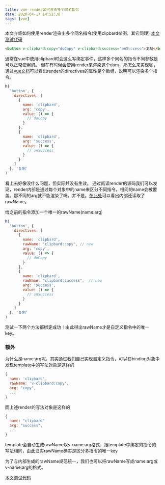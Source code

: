 ```yaml
---
title: vue-render如何渲染多个同名指令
date: 2020-04-17 14:52:38
tags: [vue]
---
```

本文介绍如何使用render渲染出多个同名指令(使用clipbard举例，其它同理)
[本文测试代码](/demos/vue/vue-render.html)

```html
<button v-clipbard:copy="doCopy" v-clipbard:success="onSuccess">复制</button>
```

通常在vue中使用clipbard时会这么写绑定事件，这样多个同名的指令不同参数是可以正常使用的。
但在有时候会使用render来渲染这个dom，那怎么来实现呢，通过[vue文档](https://cn.vuejs.org/v2/guide/render-function.html)可以看出render的directives的属性是个数组，说明可以渲染多个指令。

```js
h(
  'button', {
    directives: [
      {
        name: 'clipbard',
        arg: 'copy',
        value: () => {
          // doCopy
        }
      },
      {
        name: 'clipbard',
        arg: 'success',
        value: () => {
          // onSuccess
        }
      }
    ]
  }, '复制'
)
```

看上去好像没什么问题，但实际并没有生效。
通过阅读render的源码我们可以发现，render内部是通过每个对象中的name来区分不同指令，相同的name会被覆盖。那不同的arg就不能渲染了吗，并不是。[在此处](https://github.com/vuejs/vue/blob/v2.6.11/src/core/vdom/modules/directives.js#L108)可以看出内部还读取了rawName。

给之前的指令添加一个唯一的rawName(name:arg)

```js
h(
  'button', {
    directives: [
      {
        name: 'clipbard',
        rawName: "clipbard:copy", // new
        arg: 'copy',
        value: () => {
          // doCopy
        }
      },
      {
        name: 'clipbard',
        rawName: "clipbard:success",  // new
        arg: 'success',
        value: () => {
          // onSuccess
        }
      }
    ]
  }, '复制'
)
```

测试一下两个方法都绑定成功！由此得出rawName才是自定义指令中的唯一key。

### 额外

为什么是name:arg呢，其实通过我们自己实现自定义指令，可以在binding对象中发现template中的写法对象是这样的

```js
{
  name: 'clipbard',
  rawName: 'v-clipbard:copy',
  arg: "copy",
  ...
}
```

而上述render的写法对象是这样的

```js
{
  name: "clipbard"
  arg: "success",
  ...
}
```

template会自动生成rawName以v-name:arg格式，跟template中绑定的指令的写法相同，由此证实rawName确实是区分多指令的唯一key

为了与内部生成的rawName规范统一，我们也可以把rawName写成name:arg或v-name:arg的格式。

[本文测试代码](/demos/vue-render.html)

